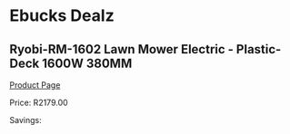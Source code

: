 
# Ebucks Dealz
## Ryobi-RM-1602 Lawn Mower Electric - Plastic-Deck 1600W 380MM
[Product Page](https://www.ebucks.com/web/shop/productSelected.do?prodId=1220047387&catId=363410833)

Price: R2179.00

Savings: 


	